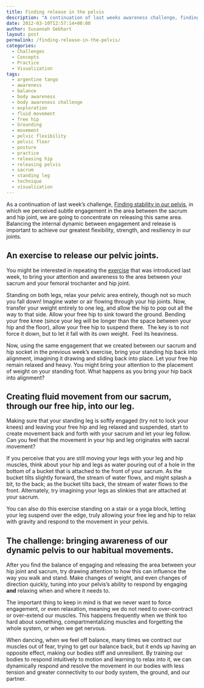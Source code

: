 ```yaml
---
title: Finding release in the pelvis
description: "A continuation of last weeks awareness challenge, finding more awareness in our pelvis."
date: 2012-03-10T12:57:14+00:00
author: Susannah Gebhart
layout: post
permalink: /finding-release-in-the-pelvis/
categories:
  - Challenges
  - Concepts
  - Practice
  - Visualization
tags:
  - argentine tango
  - awareness
  - balance
  - body awareness
  - body awareness challenge
  - exploration
  - fluid movement
  - free hip
  - Grounding
  - movement
  - pelvic flexibility
  - pelvic floor
  - posture
  - practice
  - releasing hip
  - releasing pelvis
  - sacrum
  - standing leg
  - technique
  - visualization
---
```


As a continuation of last week&#8217;s challenge,
<a title="Creating stability in our pelvis"
href="http://tangobreath.com/creating-stability-in-our-pelvis/"
target="_blank">Finding stability in our pelvis</a>, in which we
perceived subtle engagement in the area between the sacrum and hip joint,
we are going to concentrate on releasing this same area. Balancing the
internal dynamic between engagement and release is important to achieve
our greatest flexibility, strength, and resiliency in our joints.

## An exercise to release our pelvic joints.

You might be interested in repeating the
<a title="Creating stability in our pelvis"
href="http://tangobreath.com/creating-stability-in-our-pelvis/"
target="_blank">exercise</a> that was introduced last week, to bring
your attention and awareness to the area between your sacrum and your
femoral trochanter and hip joint.

Standing on both legs, relax your pelvic area entirely, though not
so much you fall down! Imagine water or air flowing through your hip
joints. Now, transfer your weight entirely to one leg, and allow the
hip to pop out all the way to that side. Allow your free hip to sink
toward the ground. Bending your free knee (since your leg will be longer
than the space between your hip and the floor), allow your free hip to
suspend there.  The key is to not force it down, but to let it fall
with its own weight.  Feel its heaviness.

Now, using the same engagement that we created between our sacrum and
hip socket in the previous week&#8217;s exercise, bring your standing
hip back into alignment, imagining it drawing and sliding back into
place. Let your free hip remain relaxed and heavy. You might bring your
attention to the placement of weight on your standing foot. What happens
as you bring your hip back into alignment?

## Creating fluid movement from our sacrum, through our free hip, into our leg.

Making sure that your standing leg is softly engaged (try not to lock
your knees) and leaving your free hip and leg relaxed and suspended,
start to create movement back and forth with your sacrum and let your
leg follow. Can you feel that the movement in your hip and leg originates
with sacral movement?

If you perceive that you are still moving your legs with your leg
and hip muscles, think about your hip and legs as water pouring out
of a hole in the bottom of a bucket that is attached to the front of
your sacrum. As the bucket tilts slightly forward, the stream of water
flows, and might splash a bit, to the back; as the bucket tilts back,
the stream of water flows to the front. Alternately, try imagining your
legs as slinkies that are attached at your sacrum.

You can also do this exercise standing on a stair or a yoga block,
letting your leg suspend over the edge, truly allowing your free leg
and hip to relax with gravity and respond to the movement in your pelvis.

## The challenge: bringing awareness of our dynamic pelvis to our habitual movements.

After you find the balance of engaging and releasing the area between your
hip joint and sacrum, try drawing attention to how this can influence
the way you walk and stand. Make changes of weight, and even changes of
direction quickly, tuning into your pelvis&#8217;s ability to respond
by engaging **and** relaxing when and where it needs to.

The important thing to keep in mind is that we never want to force
engagement, or even relaxation, meaning we do not need to over-contract
or over-extend our muscles. This happens frequently when we think too
hard about something, compartmentalizing muscles and forgetting the
whole system, or when we get nervous.

When dancing, when we feel off balance, many times we contract our muscles
out of fear, trying to get our balance back, but it ends up having an
opposite effect, making our bodies stiff and unresilient. By training our
bodies to respond intuitively to motion and learning to relax into it,
we can dynamically respond and resolve the movement in our bodies with
less tension and greater connectivity to our body system, the ground,
and our partner.
